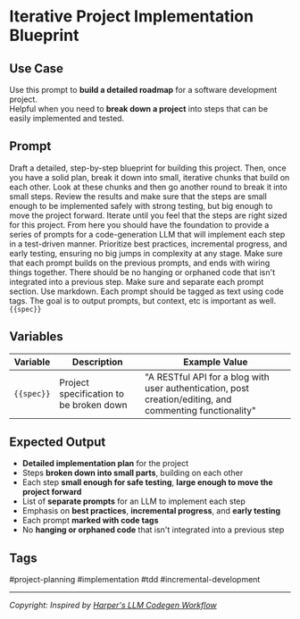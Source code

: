 # Iterative Project Implementation Blueprint

## **Use Case**  
Use this prompt to **build a detailed roadmap** for a software development project.  
Helpful when you need to **break down a project** into steps that can be easily implemented and tested.

## **Prompt**  
Draft a detailed, step-by-step blueprint for building this project. Then, once you have a solid plan, break it down into small, iterative chunks that build on each other. Look at these chunks and then go another round to break it into small steps. Review the results and make sure that the steps are small enough to be implemented safely with strong testing, but big enough to move the project forward. Iterate until you feel that the steps are right sized for this project.  From here you should have the foundation to provide a series of prompts for a code-generation LLM that will implement each step in a test-driven manner. Prioritize best practices, incremental progress, and early testing, ensuring no big jumps in complexity at any stage. Make sure that each prompt builds on the previous prompts, and ends with wiring things together. There should be no hanging or orphaned code that isn't integrated into a previous step.  Make sure and separate each prompt section. Use markdown. Each prompt should be tagged as text using code tags. The goal is to output prompts, but context, etc is important as well.  `{{spec}}`

## **Variables**  
| Variable | Description | Example Value |
|----------|------------|--------------|
| `{{spec}}` | Project specification to be broken down | "A RESTful API for a blog with user authentication, post creation/editing, and commenting functionality" |

## **Expected Output**  
- **Detailed implementation plan** for the project
- Steps **broken down into small parts**, building on each other
- Each step **small enough for safe testing**, **large enough to move the project forward**
- List of **separate prompts** for an LLM to implement each step
- Emphasis on **best practices**, **incremental progress**, and **early testing**
- Each prompt **marked with code tags**
- No **hanging or orphaned code** that isn't integrated into a previous step

## **Tags**  
#project-planning #implementation #tdd #incremental-development

---

*Copyright: Inspired by [Harper's LLM Codegen Workflow](https://harper.blog/2025/02/16/my-llm-codegen-workflow-atm/)*